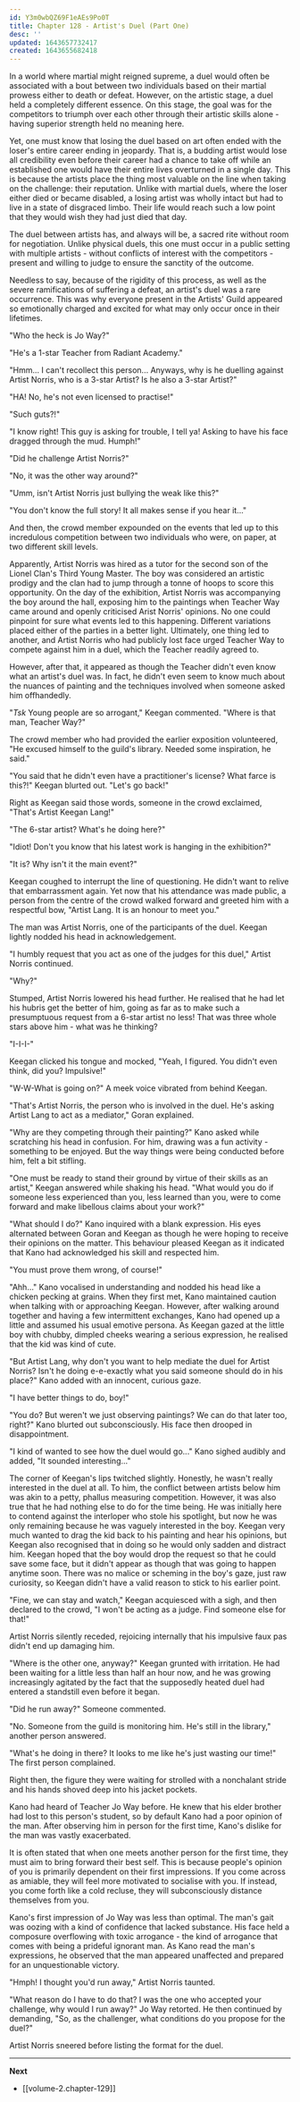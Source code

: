 ```yaml
---
id: Y3m0wbQZ69F1eAEs9Po0T
title: Chapter 128 - Artist's Duel (Part One)
desc: ''
updated: 1643657732417
created: 1643655682418
---
```


In a world where martial might reigned supreme, a duel would often be associated with a bout between two individuals based on their martial prowess either to death or defeat. However, on the artistic stage, a duel held a completely different essence. On this stage, the goal was for the competitors to triumph over each other through their artistic skills alone - having superior strength held no meaning here.

Yet, one must know that losing the duel based on art often ended with the loser's entire career ending in jeopardy. That is, a budding artist would lose all credibility even before their career had a chance to take off while an established one would have their entire lives overturned in a single day. This is because the artists place the thing most valuable on the line when taking on the challenge: their reputation. Unlike with martial duels, where the loser either died or became disabled, a losing artist was wholly intact but had to live in a state of disgraced limbo. Their life would reach such a low point that they would wish they had just died that day.

The duel between artists has, and always will be, a sacred rite without room for negotiation. Unlike physical duels, this one must occur in a public setting with multiple artists - without conflicts of interest with the competitors - present and willing to judge to ensure the sanctity of the outcome.

Needless to say, because of the rigidity of this process, as well as the severe ramifications of suffering a defeat, an artist's duel was a rare occurrence. This was why everyone present in the Artists' Guild appeared so emotionally charged and excited for what may only occur once in their lifetimes.

"Who the heck is Jo Way?"

"He's a 1-star Teacher from Radiant Academy."

"Hmm... I can't recollect this person... Anyways, why is he duelling against Artist Norris, who is a 3-star Artist? Is he also a 3-star Artist?"

"HA! No, he's not even licensed to practise!"

"Such guts?!"

"I know right! This guy is asking for trouble, I tell ya! Asking to have his face dragged through the mud. Humph!"

"Did he challenge Artist Norris?"

"No, it was the other way around?"

"Umm, isn't Artist Norris just bullying the weak like this?"

"You don't know the full story! It all makes sense if you hear it..."

And then, the crowd member expounded on the events that led up to this incredulous competition between two individuals who were, on paper, at two different skill levels.

Apparently, Artist Norris was hired as a tutor for the second son of the Lionel Clan's Third Young Master. The boy was considered an artistic prodigy and the clan had to jump through a tonne of hoops to score this opportunity. On the day of the exhibition, Artist Norris was accompanying the boy around the hall, exposing him to the paintings when Teacher Way came around and openly criticised Arist Norris' opinions. No one could pinpoint for sure what events led to this happening. Different variations placed either of the parties in a better light. Ultimately, one thing led to another, and Artist Norris who had publicly lost face urged Teacher Way to compete against him in a duel, which the Teacher readily agreed to.

However, after that, it appeared as though the Teacher didn't even know what an artist's duel was. In fact, he didn't even seem to know much about the nuances of painting and the techniques involved when someone asked him offhandedly.

"*Tsk* Young people are so arrogant," Keegan commented. "Where is that man, Teacher Way?"

The crowd member who had provided the earlier exposition volunteered, "He excused himself to the guild's library. Needed some inspiration, he said."

"You said that he didn't even have a practitioner's license? What farce is this?!" Keegan blurted out. "Let's go back!"

Right as Keegan said those words, someone in the crowd exclaimed, "That's Artist Keegan Lang!"

"The 6-star artist? What's he doing here?"

"Idiot! Don't you know that his latest work is hanging in the exhibition?"

"It is? Why isn't it the main event?"

Keegan coughed to interrupt the line of questioning. He didn't want to relive that embarrassment again. Yet now that his attendance was made public, a person from the centre of the crowd walked forward and greeted him with a respectful bow, "Artist Lang. It is an honour to meet you."

The man was Artist Norris, one of the participants of the duel. Keegan lightly nodded his head in acknowledgement.

"I humbly request that you act as one of the judges for this duel," Artist Norris continued.

"Why?"

Stumped, Artist Norris lowered his head further. He realised that he had let his hubris get the better of him, going as far as to make such a presumptuous request from a 6-star artist no less! That was three whole stars above him - what was he thinking?

"I-I-I-"

Keegan clicked his tongue and mocked, "Yeah, I figured. You didn't even think, did you? Impulsive!"

"W-W-What is going on?" A meek voice vibrated from behind Keegan.

"That's Artist Norris, the person who is involved in the duel. He's asking Artist Lang to act as a mediator," Goran explained.

"Why are they competing through their painting?" Kano asked while scratching his head in confusion. For him, drawing was a fun activity - something to be enjoyed. But the way things were being conducted before him, felt a bit stifling.

"One must be ready to stand their ground by virtue of their skills as an artist," Keegan answered while shaking his head. "What would you do if someone less experienced than you, less learned than you, were to come forward and make libellous claims about your work?"

"What should I do?" Kano inquired with a blank expression. His eyes alternated between Goran and Keegan as though he were hoping to receive their opinions on the matter. This behaviour pleased Keegan as it indicated that Kano had acknowledged his skill and respected him.

"You must prove them wrong, of course!"

"Ahh..." Kano vocalised in understanding and nodded his head like a chicken pecking at grains. When they first met, Kano maintained caution when talking with or approaching Keegan. However, after walking around together and having a few intermittent exchanges, Kano had opened up a little and assumed his usual emotive persona. As Keegan gazed at the little boy with chubby, dimpled cheeks wearing a serious expression, he realised that the kid was kind of cute.

"But Artist Lang, why don't you want to help mediate the duel for Artist Norris? Isn't he doing e-e-exactly what you said someone should do in his place?" Kano added with an innocent, curious gaze.

"I have better things to do, boy!"

"You do? But weren't we just observing paintings? We can do that later too, right?" Kano blurted out subconsciously. His face then drooped in disappointment.

"I kind of wanted to see how the duel would go..." Kano sighed audibly and added, "It sounded interesting..."

The corner of Keegan's lips twitched slightly. Honestly, he wasn't really interested in the duel at all. To him, the conflict between artists below him was akin to a petty, phallus measuring competition. However, it was also true that he had nothing else to do for the time being. He was initially here to contend against the interloper who stole his spotlight, but now he was only remaining because he was vaguely interested in the boy. Keegan very much wanted to drag the kid back to his painting and hear his opinions, but Keegan also recognised that in doing so he would only sadden and distract him. Keegan hoped that the boy would drop the request so that he could save some face, but it didn't appear as though that was going to happen anytime soon. There was no malice or scheming in the boy's gaze, just raw curiosity, so Keegan didn't have a valid reason to stick to his earlier point.

"Fine, we can stay and watch," Keegan acquiesced with a sigh, and then declared to the crowd, "I won't be acting as a judge. Find someone else for that!"

Artist Norris silently receded, rejoicing internally that his impulsive faux pas didn't end up damaging him.

"Where is the other one, anyway?" Keegan grunted with irritation. He had been waiting for a little less than half an hour now, and he was growing increasingly agitated by the fact that the supposedly heated duel had entered a standstill even before it began.

"Did he run away?" Someone commented.

"No. Someone from the guild is monitoring him. He's still in the library," another person answered.

"What's he doing in there? It looks to me like he's just wasting our time!" The first person complained.

Right then, the figure they were waiting for strolled with a nonchalant stride and his hands shoved deep into his jacket pockets.

Kano had heard of Teacher Jo Way before. He knew that his elder brother had lost to this person's student, so by default Kano had a poor opinion of the man. After observing him in person for the first time, Kano's dislike for the man was vastly exacerbated.

It is often stated that when one meets another person for the first time, they must aim to bring forward their best self. This is because people's opinion of you is primarily dependent on their first impressions. If you come across as amiable, they will feel more motivated to socialise with you. If instead, you come forth like a cold recluse, they will subconsciously distance themselves from you.

Kano's first impression of Jo Way was less than optimal. The man's gait was oozing with a kind of confidence that lacked substance. His face held a composure overflowing with toxic arrogance - the kind of arrogance that comes with being a prideful ignorant man. As Kano read the man's expressions, he observed that the man appeared unaffected and prepared for an unquestionable victory.

"Hmph! I thought you'd run away," Artist Norris taunted.

"What reason do I have to do that? I was the one who accepted your challenge, why would I run away?" Jo Way retorted. He then continued by demanding, "So, as the challenger, what conditions do you propose for the duel?"

Artist Norris sneered before listing the format for the duel.

____

**Next**
* [[volume-2.chapter-129]]